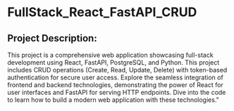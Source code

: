 # FullStack_React_FastAPI_CRUD


## Project Description:
This project is a comprehensive web application showcasing full-stack development using React, FastAPI, PostgreSQL, and Python. This project includes CRUD operations (Create, Read, Update, Delete) with token-based authentication for secure user access. Explore the seamless integration of frontend and backend technologies, demonstrating the power of React for user interfaces and FastAPI for serving HTTP endpoints. Dive into the code to learn how to build a modern web application with these technologies."
